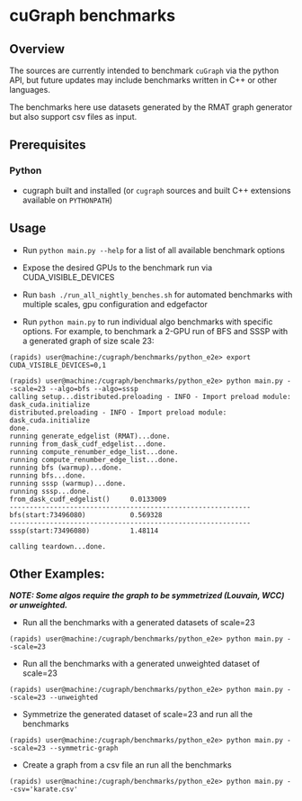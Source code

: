 # cuGraph benchmarks

## Overview

The sources are currently intended to benchmark `cuGraph` via the python API,
but future updates may include benchmarks written in C++ or other languages.

The benchmarks here use datasets generated by the RMAT graph generator but also
support csv files as input.

## Prerequisites
### Python
* cugraph built and installed (or `cugraph` sources and built C++ extensions
  available on `PYTHONPATH`)

## Usage
* Run `python main.py --help` for a list of all available benchmark options

* Expose the desired GPUs to the benchmark run via CUDA_VISIBLE_DEVICES

* Run `bash ./run_all_nightly_benches.sh` for automated benchmarks with multiple
  scales, gpu configuration and edgefactor

* Run `python main.py` to run individual algo benchmarks with specific
  options. For example, to benchmark a 2-GPU run of BFS and SSSP with a
  generated graph of size scale 23:
```
(rapids) user@machine:/cugraph/benchmarks/python_e2e> export CUDA_VISIBLE_DEVICES=0,1

(rapids) user@machine:/cugraph/benchmarks/python_e2e> python main.py --scale=23 --algo=bfs --algo=sssp
calling setup...distributed.preloading - INFO - Import preload module: dask_cuda.initialize
distributed.preloading - INFO - Import preload module: dask_cuda.initialize
done.
running generate_edgelist (RMAT)...done.
running from_dask_cudf_edgelist...done.
running compute_renumber_edge_list...done.
running compute_renumber_edge_list...done.
running bfs (warmup)...done.
running bfs...done.
running sssp (warmup)...done.
running sssp...done.
from_dask_cudf_edgelist()     0.0133009
------------------------------------------------------------
bfs(start:73496080)           0.569328
------------------------------------------------------------
sssp(start:73496080)          1.48114

calling teardown...done.
```

## Other Examples:
_**NOTE: Some algos require the graph to be symmetrized (Louvain, WCC) or unweighted.**_
* Run all the benchmarks with a generated datasets of scale=23
```
(rapids) user@machine:/cugraph/benchmarks/python_e2e> python main.py --scale=23
```

* Run all the benchmarks with a generated unweighted dataset of scale=23
```
(rapids) user@machine:/cugraph/benchmarks/python_e2e> python main.py --scale=23 --unweighted
```

* Symmetrize the generated dataset of scale=23 and run all the benchmarks
```
(rapids) user@machine:/cugraph/benchmarks/python_e2e> python main.py --scale=23 --symmetric-graph
```

* Create a graph from a csv file an run all the benchmarks
```
(rapids) user@machine:/cugraph/benchmarks/python_e2e> python main.py --csv='karate.csv'
```
